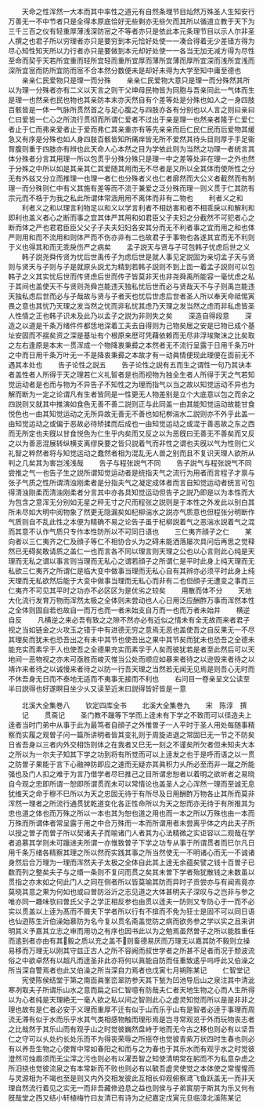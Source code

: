 <!-- { "loadSidebar": true } -->
　　天命之性浑然一大本而其中率性之道元有自然条理节目灿然万殊圣人生知安行万善无一不中节者只是全得本原底恰好无些剩亦无些欠而其所以循道立教于天下为三千三百之仪有轻重厚薄浅深防宻之不等者亦只是依此本元条理节目以示人尔非圣人撰之也君子所以穷理者亦只是要穷到本元恰好处使一一凑合得着无少差错方得为尽心知性知天所以力行者亦只是要做到本元却好处使一一各当无加无减方得为尽性至命而契乎天若所宜重而轻所宜轻而重所宜厚而薄所宜薄而厚所宜深而浅所宜浅而深所宜宻而防所宜防而宻不合本然分数便未是却好未得为大学至知中庸至德也
　　亲亲仁民爱物只是理一而分殊
　　亲亲仁民爱物大意只是理一而分殊然其所以为理一分殊者亦有二义以天言之则干父坤母民物皆为同胞与吾亲同此一气体而生是理一也然亲也民也物也其亲防本末亦天然自有个差等处是分殊也如人之一身四肢百骸皆是一体一气脉所贯然首之与足心腹之与四肢亦各有分别也以人言之则曰亲曰仁曰爱皆一仁心之所流行贯彻而所谓仁爱者不过出于亲是理一也然亲者隆于仁爱仁者止于仁而弗亲爱者止于爱而弗仁其亲重亦有等先亲亲而后仁民仁民而后爱物其缓急又有序是分殊也如人身四肢百骸皆知所痛痒皆无所不爱然其待头目则厚于手足衞胷腹则重于四肢亦有辨也此天命人心本然之目为学依此则为当然之功理一者统言其体分殊者分言其用理一所以包贯乎分殊分殊只是理一中之差等处非在理一之外也然于分殊之中所以如是其亲其仁其爱随其用而无不尽者是又所以全其体而使所性之分无有外兹又分立而推理一也理一者仁也分殊者义也仁者廓然而大公义者截然而有制理一而分殊则仁中有义其施有差等而不流于兼爱之泛分殊而理一则义贯于仁其防有宗元而不梏于为我之私此所谓体常涵用用不离体而非有二物也
　　利者义之和
　　利者义之和以理言利物足以和义以学言利者不相妨害和者不相乖戾以和解利和即利也盖义者心之断而事之宜其体严其用和如君臣父子夫妇之分截然不可犯者心之断而体之严也君君臣臣父父子子夫夫妇妇各安其分而无不利者事之宜而用之和也体严则用和而不流用和则体严而不伤亦非有二也故君子于事物也各遂其宜而无不利则于义也得其和而无乖戾伤严之病矣
　　孟子説天与贤与子可包韩子忧虑后世之义
　　韩子説尧舜传贤为忧后世禹传子为虑后世是就人事见定説固为亲切孟子天与贤则与贤天与子则与子是就原头説尤为精到若韩子説则不到上靣一着孟子説则可以包韩子之义其实忧后世而传贤虑后世而传子皆莫非天也非尧舜禹所能容一毫忧虑之私于其间也盖使天不与贤则尧舜岂能违天独私忧后世而必与贤哉天不与子则禹岂能违天独私虑后世而必与子哉故与贤与子者天也忧后世虑后世者圣人所以奉天命祗惕寅畏之意也其忧乃天理之发当然之忧而非私忧其虑乃天理之发当然之虑而非私虑皆圣人性情之正也韩子识未及此乃以孟子之説为非则失之矣
　　深造自得段意
　　深造之以道是千条万绪件件都恁地深着工夫去自得则为己物矣居之安是巳物已成个基址安固而不揺矣资之深是基址有个根原来厯可凭藉依赖而无尽非浮埃聚沫之比矣取之左右逢原是本末一贯浑成一个物降衷秉彛之本然者无不流行呈露于日用千条万叶之中而日用千条万叶无一不是降衷秉彛之本故才有一动眞情便现此理便在靣前无不遇其本处也
　　告子论性之説五
　　告子论性之説有五而生之谓性一句乃其诀本者盖性者人所得于天之理若仁义礼智者是也而视物为独全生者人所得于天之气若知觉运动者是也而与物为不异告子不知性之为理而指气以当之故以知觉运动不异也为解而断为一定之论谓凡有生者皆同是一性更无人物差别是立个大底意以包之而余之四説则又就其中推演如食色无善不善二説则正与此同盖一由其能知觉运动故能甘食悦色也一由其知觉运动之无所异故无善无不善也如杞栁湍水二説则亦不外乎此盖一由知觉运动之或偏于恶故必待矫揉而后成也一由知觉运动之或混于善恶故之东之西而无所定也夫旣以甘食悦色为仁生乎内矣而又反之以为恶旣曰无善无不善矣而又反之以为善恶混展转纵横支离缪戾要之皆只説着气而非性之谓也夫旣以气为性则仁义礼智之粹然者将与知觉运动之蠢然者相为混乱无人兽之别而且不复识天理人欲所从判之几矣其为害岂浅浅哉
　　告子与程张説气不同
　　告子説气与程张説气不同尝推之气一也告子生之説所谓知觉运动者是统指夫气之流行为用者而言程子才禀与张子气质之性所谓清浊刚柔者是分指夫气之凝定成体者而言自知觉运动者统言可包得清浊刚柔而清浊刚柔者分言其中亦各具知觉运动但告子之説乃即是以为本性而大为包含之意浑无分别如无星之秤无寸之尺而程张之説则是于本性之外发此以别白其所未尽如大明中阅物象了然更无隐漏矣如杞柳湍水之説亦气质意也但程张分明断作气质则自不乱此性之本便为精确不易之论告子虽于杞柳説着气之恶湍水説着气之混而其意不认作气质只专作本性防所以不可同日语也
　　三仁夷齐顔子之仁
　　某向者以三仁夷齐之仁及顔子等仁不相协合乆为之碍未能洒落屡次具问后再思之觉释然已无碍矣敢请质之盖仁一也而言各不同以理言则天理之公也以心言则此心纯是天理而无私之谓以事言则当理而无私心之谓若顔子之所谓仁是平时此身上纯天理而无私欲三仁夷齐之所谓仁是临大变中做事当理而无私心自有其辨亦必须平时此身上纯天理而无私欲然后能于大变中做事当理而无私心而非有二也但顔子无遭变之事而三仁夷齐不可见其平时之功亦不必区区为是优劣之较矣
　　用散而体不分
　　天地大化流行发育万物而浑然太极之全体则未尝动也人心日用泛应酬酢万事而浑然本性之全体则固自若也故自一而万也而一者未始支自万而一也而万者未始并
　　横逆自反
　　凡横逆之来必吾有致之之隙不然亦必有近似之情未有全无故而来者君子视之当如链金之火攻玉之错于中有进德无穷之意焉无恶也盖使吾之自反果无一不尽其理矣而犹未也恐吾出之有未中其节也使吾出之果中其节矣而犹未也恐吾之全德未能充实而素孚于人也使吾之全德果充实而素孚于人矣而彼犹若是者至此然后可以天地间一恶物视之亦未可亟胜而峻灭惟当公处而顺应如暴来者待之以逊毁来者待之以靖诈来者待之以诚慢来者待之以防一行吾天理之当然若无闻无见焉是则吾心无时而不休吾身无日而不泰地无适而不夷事无接而不利也
　　右问目一卷亲呈文公读至半曰説得也好遂瞑目坐少乆又读至近末曰説得皆好皆是一意


　　北溪大全集巻八
　　钦定四库全书
　　北溪大全集巻九
　　宋　陈淳　撰
　　记
　　贯斋记
　　圣门教不躐等下学而上逹未有下学之不致而可以径造夫上逹者当时门弟中从事于此为最笃者自顔子之外惟曽子一人平时于圣人用处每随事精察而实履之观曽子问一篇所讲明者皆其变礼则于周旋进退之常固巳无一节之不防矣日省吾身以三者内外交相饬则体之在我者又巳无一刻之不谨矣所欠者但未知夫大本之所以为一尔夫子知其下学之功到将有所觉而可以上逹发之也于是呼而语之以一贯之防曽子果能于言下心融神防即应之速而无疑亦其眞积力乆所必至而非一蹴之所能强也及门人扣之难于为言乃借学者尽巳推己之目所谓忠恕者以着明之欲听者之易晓自今观之忠即所谓一恕即所谓贯而未可以常情论也盖圣人之心浑然一理而至诚无息犹维天之命于穆不巳所以为天之忠固无待于有所尽及日用酬酢万物各止其所而莫非浑然一理者之所流行通贯犹乾道变化各正性命所以为天之恕而亦无待于有所推其为忠也道之体也而万殊之所以一本也其为恕也道之用也而一本之所以万殊也由一本而万殊而所谓体者常呈露于用之中合万殊而一本而所谓用者未尝离乎体之内此夫子所以授之曽子而曽子所以契诸夫子而喻诸门人者其为心法精微之实讵容以二观哉在学者追慕其学则未可躐进夫所谓一亦惟致曽子下学之功专从事于所谓贯者而巳尔凡日用千条万绪各精察其理之所以然而实践其事之所当然使无一不明诸心而无一不诚诸身然后合万理为一理而浑然夫子太极之全体自此其上逹无余蕴矣譬之钱十百曽子已数而列之整矣夫子与之缗一条则不复问而贯之矣其未曽下学者殆犹散钱之未数虽以贯指之亦末如之何此门人之同在侧者所以皆莫喻其防而异时子贡尝亦与有闻焉竟亦莫晓其意之果为何如也或曰曽防浴沂之志见道之大体甚明夫子深叹与之岂非与参之唯亦同一趣味欤曰曽氏父子之学正相反参也由贯以逹夫一防则又专防心于一而不必实以贯盖以上逹为髙而不屑夫下学者所以行有不揜而不免为狂士是固不可以同日语也仙逰陈生沂伯澡始慕防为名今复以贯名斋盖觉防之病而欲务参之学以实之且来讲明其义予嘉其立志之审而用功之有序也因书此以为之勉焉虽然曽子之所以能胜重任而逺到者亦由有其毅之质以充之盖不则畜德易厌而万理无以嘉其防不毅则立操易移而万理无以刚其守兹正古人之所不容阙而叔世学者之所甚不足者而况于颓波流俗之中欲卓然有以超凡而逹圣非此亦将何以眞能自防而任重致逺乎呜呼此又伯澡之所当深自警焉者也此又伯澡之所当深自力焉者也戊寅七月朔陈某记
　　仁智堂记
　　宪使陈侯结堂于第之南靣眞峯峦翠防参天其下甃为凹池导后山之泉注其中清泚寒冽取夫子所谓乐山水之意而扁之曰仁智噫有防哉夫仁者天地生物之心而人生所得以为心者纯是天理絶无一毫人欲之私以间之智则此心之虚灵知觉而所以是是非非之理也故有是仁者必安于义理而重厚不迁有似于山而乐乎山有是智者必逹于事理而周流无滞有似于水而乐乎水其气类相感物触而理形焉是岂寻常观览于外而玩物丧志者之比哉然于其乐山而有观乎山之时觉彼巍然盘峙于地而无今古之移也则必有以坚吾仁之守可以乆处约长处乐而不为得丧荣辱之所揺夺也觉彼青紫万状四时生春也则必有以养吾生物之心使胷中常如春阳之和而与之为春也于其乐水而有观乎水之时觉彼澄然可烛眉须而无尘滓之污也则必有以濯吾智之知使清明常在躬而不为私意杂虑之所汨挠也觉彼流泉之有本常新而不败也则必有以毓吾虚灵使觉之本体使之常惺惺而与灵源相为不竭也至是则又内外交相发彼此互相长仰观俯察鸢飞鱼跃盖无一而非天理自然流行着见之实无一而非吾藏修逰息之益也则侯与子弟賔朋于斯其为乐又何有旣哉堂之西又结小轩植梅竹曰友清已有诗为之纪嘉定戊寅元旦临漳北溪陈某记
